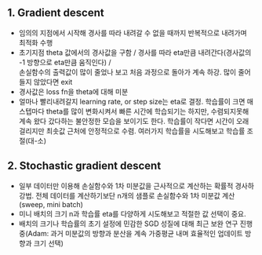 ## 1. Gradient descent
- 임의의 지점에서 시작해 경사를 따라 내려갈 수 없을 때까지 반복적으로 내려가며 최적화 수행
- 초기지점 theta 값에서의 경사값을 구함 / 경사를 따라 eta만큼 내려간다(경사값의 -1 방향으로 eta만큼 움직인다) / <br/>
손실함수의 출력값이 많이 줄었나 보고 처음 과정으로 돌아가 계속 하강. 많이 줄어들지 않았다면 exit
- 경사값은 loss fn을 theta에 대해 미분
- 얼마나 빨리내려갈지 learning rate, or step size는 eta로 결정. 학습률이 크면 매 스텝마다 theta를 많이 변화시켜서 빠른 시간에 학습되기는 하지만,
수렴되지못해 계속 왔다 갔다하는 불안정한 모습을 보이기도 한다. 학습률이 작다면 시간이 오래 걸리지만 최솟값 근처에 안정적으로 수렴. 여러가지 학습률을 시도해보고 학습률 조절(대-소)
## 2. Stochastic gradient descent
- 일부 데이터만 이용해 손실함수와 1차 미분값을 근사적으로 계산하는 확률적 경사하강법. 전체 데이터를 계산하기보단 n개의 샘플로 손실함수와 1차 미분값 계산(sweep, mini batch)
- 미니 배치의 크기 n과 학습률 eta를 다양하게 시도해보고 적절한 값 선택이 중요.
- 배치의 크기나 학습률의 초기 설정에 민감한 SGD 성질에 대해 최근 보완 연구 진행 중(Adam: 과거 미분값의 방향과 분산을 계속 가중평균 내며 효율적인 업데이트 방향과 크기 선택)
